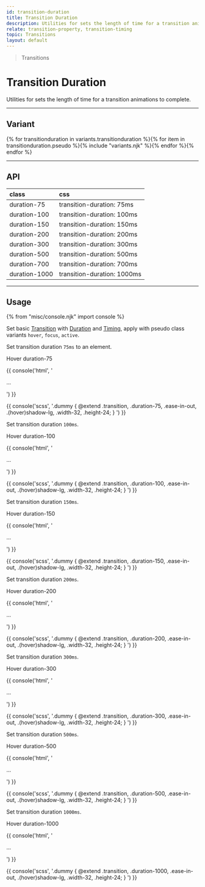 ```yaml
---
id: transition-duration
title: Transition Duration
description: Utilities for sets the length of time for a transition animations to complete.
relate: transition-property, transition-timing
topic: Transitions
layout: default
---
```


> Transitions

# Transition Duration

Utilities for sets the length of time for a transition animations to complete.

---

## Variant

<div class="flex flex-gap-2 flex-wrap justify-start items-center">{% for transitionduration in variants.transitionduration %}{% for item in transitionduration.pseudo %}{% include "variants.njk" %}{% endfor %}{% endfor %}</div>

---

## API

| <span class="padding-x-3 padding-y-1 text-white bg-shade-granite-5 font-semibold curve-border-md">class</span> | <span class="padding-x-3 padding-y-1 text-white bg-shade-granite-5 font-semibold curve-border-md">css</span> |
|:--|:--|
| duration-75 | transition-duration: 75ms |
| duration-100 | transition-duration: 100ms |
| duration-150 | transition-duration: 150ms |
| duration-200 | transition-duration: 200ms |
| duration-300 | transition-duration: 300ms |
| duration-500 | transition-duration: 500ms |
| duration-700 | transition-duration: 700ms |
| duration-1000 | transition-duration: 1000ms |

---

## Usage

{% from "misc/console.njk" import console %}

Set basic [Transition](/transition-property/) with [Duration](/transition-duration/) and [Timing](/transition-timing/), apply with pseudo class variants `hover`, `focus`, `active`.

Set transition duration `75ms` to an element.

<div class="margin-y-2 margin-x-auto width-64">
  <div class="padding-4 width-56 text-center text-shade-granite-1 bg-tint-granite-5 transition duration-75 ease-in-out (hover)shadow-lg cursor-pointer">
  	Hover duration-75
  </div>
</div>

{{ console('html',
'<div class="transition duration-75 ease-in-out ... (hover)shadow-lg ... width-32 height-24">
    ...
  </div>
') }}

{{ console('scss',
'.dummy {
    @extend
      .transition,
      .duration-75,
      .ease-in-out,
      .\(hover\)shadow-lg,
      .width-32,
      .height-24;
}
') }}

Set transition duration `100ms`.

<div class="margin-y-2 margin-x-auto width-64">
  <div class="padding-4 width-56 text-center text-shade-granite-1 bg-tint-granite-5 transition duration-100 ease-in-out (hover)shadow-lg cursor-pointer">
  	Hover duration-100
  </div>
</div>

{{ console('html',
'<div class="transition duration-100 ease-in-out ... (hover)shadow-lg ... width-32 height-24">
    ...
  </div>
') }}

{{ console('scss',
'.dummy {
    @extend
      .transition,
      .duration-100,
      .ease-in-out,
      .\(hover\)shadow-lg,
      .width-32,
      .height-24;
}
') }}

Set transition duration `150ms`.

<div class="margin-y-2 margin-x-auto width-64">
  <div class="padding-4 width-56 text-center text-shade-granite-1 bg-tint-granite-5 transition duration-150 ease-in-out (hover)shadow-lg cursor-pointer">
  	Hover duration-150
  </div>
</div>

{{ console('html',
'<div class="transition duration-150 ease-in-out ... (hover)shadow-lg ... width-32 height-24">
    ...
  </div>
') }}

{{ console('scss',
'.dummy {
    @extend
      .transition,
      .duration-150,
      .ease-in-out,
      .\(hover\)shadow-lg,
      .width-32,
      .height-24;
}
') }}

Set transition duration `200ms`.

<div class="margin-y-2 margin-x-auto width-64">
  <div class="padding-4 width-56 text-center text-shade-granite-1 bg-tint-granite-5 transition duration-200 ease-in-out (hover)shadow-lg cursor-pointer">
  	Hover duration-200
  </div>
</div>

{{ console('html',
'<div class="transition duration-200 ease-in-out ... (hover)shadow-lg ... width-32 height-24">
    ...
  </div>
') }}

{{ console('scss',
'.dummy {
    @extend
      .transition,
      .duration-200,
      .ease-in-out,
      .\(hover\)shadow-lg,
      .width-32,
      .height-24;
}
') }}

Set transition duration `300ms`.

<div class="margin-y-2 margin-x-auto width-64">
  <div class="padding-4 width-56 text-center text-shade-granite-1 bg-tint-granite-5 transition duration-300 ease-in-out (hover)shadow-lg cursor-pointer">
  	Hover duration-300
  </div>
</div>

{{ console('html',
'<div class="transition duration-300 ease-in-out ... (hover)shadow-lg ... width-32 height-24">
    ...
  </div>
') }}

{{ console('scss',
'.dummy {
    @extend
      .transition,
      .duration-300,
      .ease-in-out,
      .\(hover\)shadow-lg,
      .width-32,
      .height-24;
}
') }}

Set transition duration `500ms`.

<div class="margin-y-2 margin-x-auto width-64">
  <div class="padding-4 width-56 text-center text-shade-granite-1 bg-tint-granite-5 transition duration-500 ease-in-out (hover)shadow-lg cursor-pointer">
  	Hover duration-500
  </div>
</div>

{{ console('html',
'<div class="transition duration-500 ease-in-out ... (hover)shadow-lg ... width-32 height-24">
  ...
</div>
') }}

{{ console('scss',
'.dummy {
    @extend
      .transition,
      .duration-500,
      .ease-in-out,
      .\(hover\)shadow-lg,
      .width-32,
      .height-24;
}
') }}

Set transition duration `1000ms`.

<div class="margin-y-2 margin-x-auto width-64">
  <div class="padding-4 width-56 text-center text-shade-granite-1 bg-tint-granite-5 transition duration-1000 ease-in-out (hover)shadow-lg cursor-pointer">
  	Hover duration-1000
  </div>
</div>

{{ console('html',
'<div class="transition duration-1000 ease-in-out ... (hover)shadow-lg ... width-32 height-24">
    ...
  </div>
') }}

{{ console('scss',
'.dummy {
    @extend
      .transition,
      .duration-1000,
      .ease-in-out,
      .\(hover\)shadow-lg,
      .width-32,
      .height-24;
}
') }}

